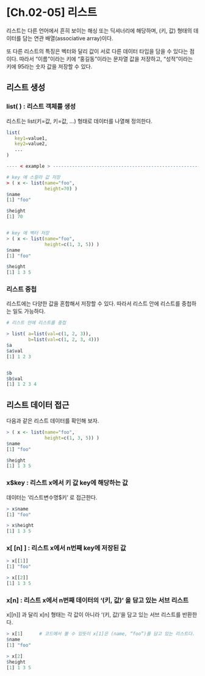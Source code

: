 # [Ch.02-05] 리스트

  리스트는 다른 언어에서 흔히 보이는 해싱 또는 딕셔너리에 해당하며, (키, 값) 형태의 데이터를 담는 연관 배열(associative array)이다.

  또 다른 리스트의 특징은 벡터와 달리 값이 서로 다른 데이터 타입을 담을 수 있다는 점이다. 따라서 “이름”이라는 키에 “홍길동”이라는 문자열 값을 저장하고, “성적”이라는 키에 95라는 숫자 값을 저장할 수 있다.



## 리스트 생성

### list( ) : 리스트 객체를 생성

리스트는 list(키=값, 키=값, ...) 형태로 데이터를 나열해 정의한다.

```R
list(
   key1=value1, 
   key2=value2, 
   ... 
)

---- < example > ---------------------------------------------------------------

# key 에 스칼라 값 저장
> ( x <- list(name="foo",
              height=70) )
$name
[1] "foo"

$height
[1] 70


# key 에 벡터 저장
> ( x <- list(name="foo",
              height=c(1, 3, 5)) )
$name
[1] "foo"

$height
[1] 1 3 5
```



### 리스트 중첩

리스트에는 다양한 값을 혼합해서 저장할 수 있다. 따라서 리스트 안에 리스트를 중첩하는 일도 가능하다.

```R
# 리스트 안에 리스트를 중첩

> list( a=list(val=c(1, 2, 3)),
        b=list(val=c(1, 2, 3, 4)))
$a
$a$val
[1] 1 2 3


$b
$b$val
[1] 1 2 3 4
```



## 리스트 데이터 접근

다음과 같은 리스트 데이터를 확인해 보자.

```R
> ( x <- list(name="foo",
              height=c(1, 3, 5)) )
$name
[1] "foo"

$height
[1] 1 3 5
```



### x$key : 리스트 x에서 키 값 key에 해당하는 값

데이터는 ‘리스트변수명$키’ 로 접근한다.

```R
> x$name
[1] "foo"

> x$height
[1] 1 3 5
```

### x[ [n] ] : 리스트 x에서 n번째 key에 저장된 값

```R
> x[[1]]
[1] "foo"

> x[[2]]
[1] 1 3 5
```



### x[n] : 리스트 x에서 n번째 데이터의 ‘(키, 값)’ 을 담고 있는 서브 리스트

x[[n]] 과 달리 x[n] 형태는 각 값이 아니라 ‘(키, 값)’을 담고 있는 서브 리스트를 반환한다. 

```R
> x[1]		# 코드에서 볼 수 있듯이 x[1]은 (name, “foo”)를 담고 있는 리스트다.
$name
[1] "foo"

> x[2]
$height
[1] 1 3 5
```
